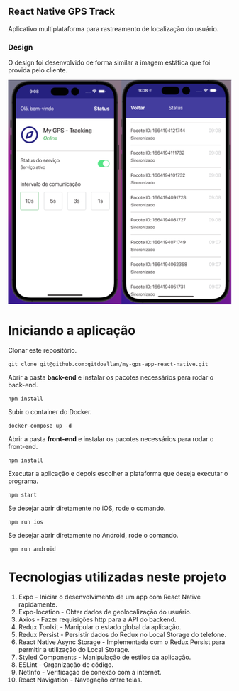 ## React Native GPS Track
Aplicativo multiplataforma para rastreamento de localização do usuário.

### Design
O design foi desenvolvido de forma similar a imagem estática que foi provida pelo cliente.

![My GPS - App Screenshot](read-me-images/my-gps-app.png)

# Iniciando a aplicação

 Clonar este repositório.
    
    git clone git@github.com:gitdoallan/my-gps-app-react-native.git
   
Abrir a pasta **back-end** e instalar os pacotes necessários para rodar o back-end.

    npm install

Subir o container do Docker.

    docker-compose up -d

Abrir a pasta **front-end** e instalar os pacotes necessários para rodar o front-end.

    npm install

Executar a aplicação e depois escolher a plataforma que deseja executar o programa.

    npm start

Se desejar abrir diretamente no iOS, rode o comando.

    npm run ios
Se desejar abrir diretamente no Android, rode o comando.

    npm run android

# Tecnologias utilizadas neste projeto

 1. Expo - Iniciar o desenvolvimento de um app com React Native rapidamente.
 2. Expo-location - Obter dados de geolocalização do usuário.
 3. Axios - Fazer requisições http para a API do backend.
 4. Redux Toolkit - Manipular o estado global da aplicação.
 5. Redux Persist - Persistir dados do Redux no Local Storage do telefone.
 6. React Native Async Storage - Implementada com o Redux Persist para permitir a utilização do Local Storage.
 7. Styled Components - Manipulação de estilos da aplicação.
 8. ESLint - Organização de código.
 9. NetInfo - Verificação de conexão com a internet.
 10. React Navigation - Navegação entre telas.
